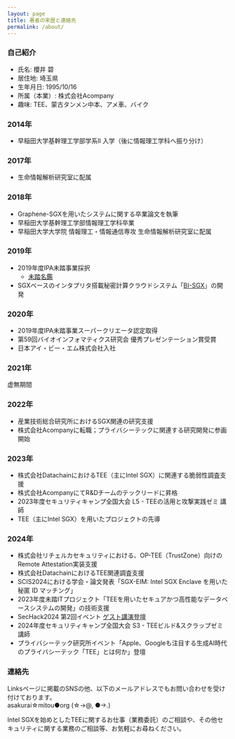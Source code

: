 ```yaml
---
layout: page
title: 著者の来歴と連絡先
permalink: /about/
---
```


### 自己紹介
* 氏名: 櫻井 碧
* 居住地: 埼玉県
* 生年月日: 1995/10/16
* 所属（本業）: 株式会社Acompany
* 趣味: TEE、蒙古タンメン中本、アメ車、バイク

### 2014年
* 早稲田大学基幹理工学部学系II 入学（後に情報理工学科へ振り分け）

### 2017年
* 生命情報解析研究室に配属

### 2018年
* Graphene-SGXを用いたシステムに関する卒業論文を執筆
* 早稲田大学基幹理工学部情報理工学科卒業
* 早稲田大学大学院 情報理工・情報通信専攻 生命情報解析研究室に配属

### 2019年
* 2019年度IPA未踏事業採択
  * [未踏名鑑](https://scrapbox.io/mitou-meikan/%E6%AB%BB%E4%BA%95_%E7%A2%A7)
* SGXベースのインタプリタ搭載秘密計算クラウドシステム「[BI-SGX](https://bi-sgx.net/)」の開発

### 2020年
* 2019年度IPA未踏事業スーパークリエータ認定取得
* 第59回バイオインフォマティクス研究会 優秀プレゼンテーション賞受賞
* 日本アイ・ビー・エム株式会社入社

### 2021年
虚無期間

### 2022年
* 産業技術総合研究所におけるSGX関連の研究支援
* 株式会社Acompanyに転職；プライバシーテックに関連する研究開発に参画開始

### 2023年
* 株式会社DatachainにおけるTEE（主にIntel SGX）に関連する脆弱性調査支援
* 株式会社AcompanyにてR&Dチームのテックリードに昇格
* 2023年度セキュリティキャンプ全国大会 L5 - TEEの活用と攻撃実践ゼミ 講師
* TEE（主にIntel SGX）を用いたプロジェクトの先導

### 2024年
* 株式会社リチェルカセキュリティにおける、OP-TEE（TrustZone）向けのRemote Attestation実装支援
* 株式会社DatachainにおけるTEE関連調査支援
* SCIS2024における学会・論文発表「SGX-EIM: Intel SGX Enclave を用いた秘匿 ID マッチング」
* 2023年度未踏ITプロジェクト「TEEを用いたセキュアかつ高性能なデータベースシステムの開発」の技術支援
* SecHack2024 第2回イベント [ゲスト講演登壇](https://sechack365.nict.go.jp/report/2024/report_week02.html)
* 2024年度セキュリティキャンプ全国大会 S3 - TEEビルド&スクラップゼミ 講師
* プライバシーテック研究所イベント「Apple、Googleも注目する生成AI時代のプライバシーテック「TEE」とは何か」登壇

### 連絡先
Linksページに掲載のSNSの他、以下のメールアドレスでもお問い合わせを受け付けております。  
asakurai☆mitou●org (☆->@, ●->.)  

Intel SGXを始めとしたTEEに関するお仕事（業務委託）のご相談や、その他セキュリティに関する業務のご相談等、お気軽にお尋ねください。